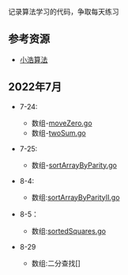 记录算法学习的代码，争取每天练习

## 参考资源
- [小浩算法](https://www.geekxh.com/)

## 2022年7月
- 7-24:
  - 数组-[moveZero.go](./数组/moveZero.go)
  - 数组-[twoSum.go](./数组/twoSum.go)

- 7-25:
  - 数组-[sortArrayByParity.go](./数组/sortArrayByParity.go) 

- 8-4:
  - 数组:[sortArrayByParityII.go](./数组/sortArrayByParityII.go)
- 8-5：
  - 数组:[sortedSquares.go](./数组/sortedSquares.go)
- 8-29
  - 数组:二分查找[]